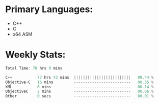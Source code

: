 # Primary Languages:
- C++
- C
- x64 ASM

# Weekly Stats:
<!--START_SECTION:waka-->

```C++
Total Time: 78 hrs 9 mins

C++           77 hrs 43 mins  |||||||||||||||||||||||||   99.44 %
Objective-C   16 mins         -------------------------   00.35 %
XML           6 mins          -------------------------   00.14 %
ObjectiveC    2 mins          -------------------------   00.06 %
Other         0 secs          -------------------------   00.01 %
```

<!--END_SECTION:waka-->


